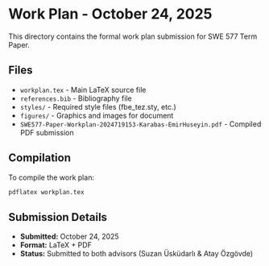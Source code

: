 # Work Plan - October 24, 2025

This directory contains the formal work plan submission for SWE 577 Term Paper.

## Files

- `workplan.tex` - Main LaTeX source file
- `references.bib` - Bibliography file
- `styles/` - Required style files (fbe_tez.sty, etc.)
- `figures/` - Graphics and images for document
- `SWE577-Paper-Workplan-2024719153-Karabas-EmirHuseyin.pdf` - Compiled PDF submission

## Compilation

To compile the work plan:
```bash
pdflatex workplan.tex
```

## Submission Details

- **Submitted:** October 24, 2025
- **Format:** LaTeX + PDF
- **Status:** Submitted to both advisors (Suzan Üsküdarlı & Atay Özgövde)